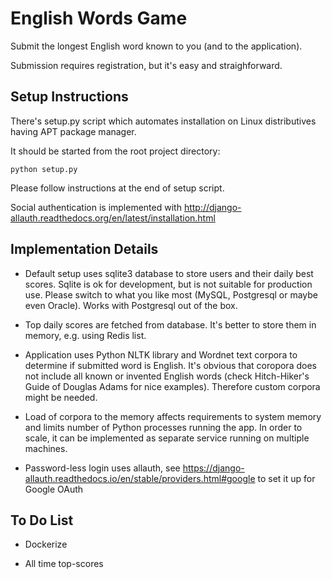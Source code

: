 English Words Game
==================

Submit the longest English word known to you (and to the application).

Submission requires registration, but it's easy and straighforward.

Setup Instructions
------------------

There's setup.py script which automates installation on Linux distributives having APT package manager.

It should be started from the root project directory:

```
python setup.py
```

Please follow instructions at the end of setup script.

Social authentication is implemented with http://django-allauth.readthedocs.org/en/latest/installation.html


Implementation Details
----------------------

* Default setup uses sqlite3 database to store users and their daily best scores. Sqlite is ok for development, but is not suitable for production use. Please switch to what you like most (MySQL, Postgresql or maybe even Oracle). Works with Postgresql out of the box.

* Top daily scores are fetched from database. It's better to store them in memory, e.g. using Redis list.

* Application uses Python NLTK library and Wordnet text corpora to determine if submitted word is English. It's obvious that coropora does not include all known or invented English words (check Hitch-Hiker's Guide of Douglas Adams for nice examples). Therefore custom corpora might be needed.

* Load of corpora to the memory affects requirements to system memory and limits number of Python processes running the app. In order to scale, it can be implemented as separate service running on multiple machines.

* Password-less login uses allauth, see https://django-allauth.readthedocs.io/en/stable/providers.html#google to set it up for Google OAuth

To Do List
----------

* Dockerize

* All time top-scores
